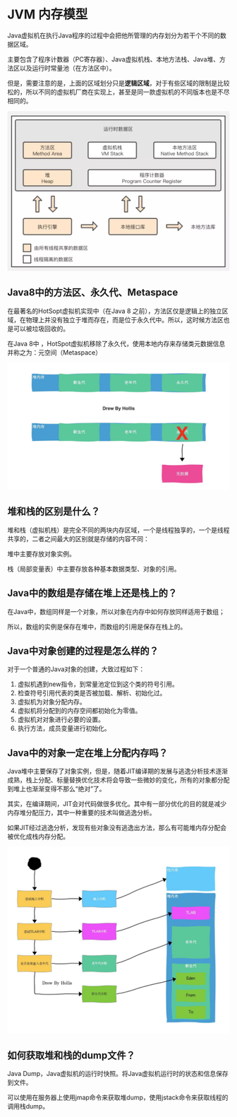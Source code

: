 # JVM 内存模型

Java虚拟机在执行Java程序的过程中会把他所管理的内存划分为若干个不同的数据区域。

主要包含了程序计数器（PC寄存器）、Java虚拟机栈、本地方法栈、Java堆、方法区以及运行时常量池（在方法区中）。

但是，需要注意的是，上面的区域划分只是**逻辑区域**，对于有些区域的限制是比较松的，所以不同的虚拟机厂商在实现上，甚至是同一款虚拟机的不同版本也是不尽相同的。

![jvm_memory_area](https://raw.githubusercontent.com/yetao93/JavaNote/master/md_pic/jvm_memory_area.png "jvm_memory_area")

## Java8中的方法区、永久代、Metaspace

在最著名的HotSopt虚拟机实现中（在Java 8 之前），方法区仅是逻辑上的独立区域，在物理上并没有独立于堆而存在，而是位于永久代中。所以，这时候方法区也是可以被垃圾回收的。

在Java 8中 ，HotSpot虚拟机移除了永久代，使用本地内存来存储类元数据信息并称之为：元空间（Metaspace）

![jvm_memory_remove_perm](https://raw.githubusercontent.com/yetao93/JavaNote/master/md_pic/jvm_memory_remove_perm.png "jvm_memory_remove_perm")

## 堆和栈的区别是什么？

堆和栈（虚拟机栈）是完全不同的两块内存区域，一个是线程独享的，一个是线程共享的，二者之间最大的区别就是存储的内容不同：

堆中主要存放对象实例。

栈（局部变量表）中主要存放各种基本数据类型、对象的引用。

## Java中的数组是存储在堆上还是栈上的？

在Java中，数组同样是一个对象，所以对象在内存中如何存放同样适用于数组；

所以，数组的实例是保存在堆中，而数组的引用是保存在栈上的。

## Java中对象创建的过程是怎么样的？

对于一个普通的Java对象的创建，大致过程如下：

1. 虚拟机遇到new指令，到常量池定位到这个类的符号引用。
2. 检查符号引用代表的类是否被加载、解析、初始化过。
3. 虚拟机为对象分配内存。
4. 虚拟机将分配到的内存空间都初始化为零值。
5. 虚拟机对对象进行必要的设置。
6. 执行方法，成员变量进行初始化。

## Java中的对象一定在堆上分配内存吗？

Java堆中主要保存了对象实例，但是，随着JIT编译期的发展与逃逸分析技术逐渐成熟，栈上分配、标量替换优化技术将会导致一些微妙的变化，所有的对象都分配到堆上也渐渐变得不那么“绝对”了。

其实，在编译期间，JIT会对代码做很多优化。其中有一部分优化的目的就是减少内存堆分配压力，其中一种重要的技术叫做逃逸分析。

如果JIT经过逃逸分析，发现有些对象没有逃逸出方法，那么有可能堆内存分配会被优化成栈内存分配。

![jvm_memory_object_allocate](https://raw.githubusercontent.com/yetao93/JavaNote/master/md_pic/jvm_memory_object_allocate.png "jvm_memory_object_allocate")

## 如何获取堆和栈的dump文件？

Java Dump，Java虚拟机的运行时快照。将Java虚拟机运行时的状态和信息保存到文件。

可以使用在服务器上使用jmap命令来获取堆dump，使用jstack命令来获取线程的调用栈dump。

